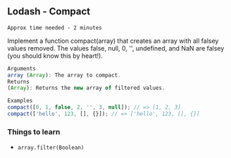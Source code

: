 ## Lodash - Compact

`Approx time needed - 2 minutes `

Implement a function compact(array) that creates an array with all falsey values removed. The values false, null, 0, '', undefined, and NaN are falsey (you should know this by heart!).

```ts
Arguments
array (Array): The array to compact.
Returns
(Array): Returns the new array of filtered values.

Examples
compact([0, 1, false, 2, '', 3, null]); // => [1, 2, 3]
compact(['hello', 123, [], {}]); // => ['hello', 123, [], {}]
```

### Things to learn

- `array.filter(Boolean)`
